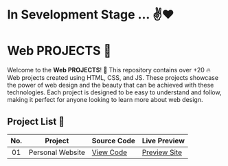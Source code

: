 # In Sevelopment Stage ... ✌️❤️


# Web PROJECTS 🚀

Welcome to the **Web PROJECTS**! 🎉 This repository contains over +20 🔥 Web projects created using HTML, CSS, and JS. These projects showcase the power of web design and the beauty that can be achieved with these technologies. Each project is designed to be easy to understand and follow, making it perfect for anyone looking to learn more about web design.

## Project List 📜

|  No.| Project         | Source Code                                                          | Live Preview         |
| :-: | ----------------|----------------------------------------------------------------------|-----------------------------------------------------
| 01  | Personal Website     | [View Code](https://github.com/KhodaeiDev/Web-Projects/tree/master/project%201)      | [Preview Site]()
